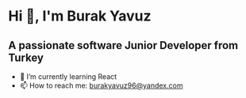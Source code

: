 # Hi 👋, I'm Burak Yavuz

## A passionate software Junior Developer from Turkey 


- 🌱 I’m currently learning React
- 📫 How to reach me: burakyavuz96@yandex.com
